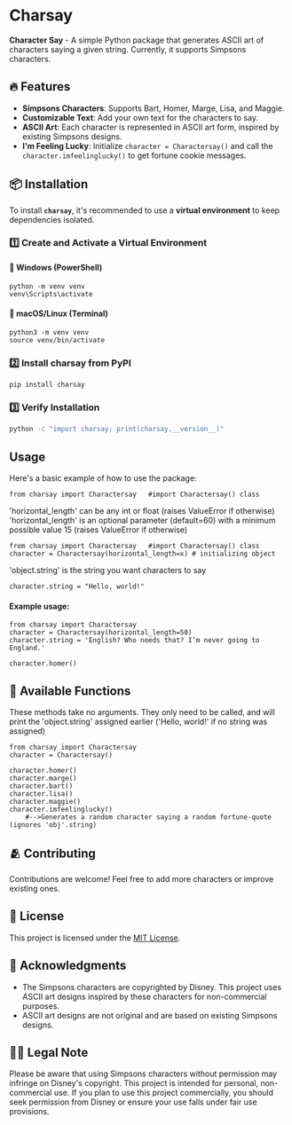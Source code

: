 # Charsay

**Character Say** - A simple Python package that generates ASCII art of characters saying a given string. Currently, it supports Simpsons characters.

## 🔥 Features

- **Simpsons Characters**: Supports Bart, Homer, Marge, Lisa, and Maggie.
- **Customizable Text**: Add your own text for the characters to say.
- **ASCII Art**: Each character is represented in ASCII art form, inspired by existing Simpsons designs.
- **I'm Feeling Lucky**: Initialize `character = Charactersay()` and call the `character.imfeelinglucky()` to get fortune cookie messages.

## 📦 Installation  

To install **`charsay`**, it's recommended to use a **virtual environment** to keep dependencies isolated.  

### 1️⃣ Create and Activate a Virtual Environment  

#### 🔹 Windows (PowerShell)  
```powershell.
python -m venv venv
venv\Scripts\activate
```
#### 🔹 macOS/Linux (Terminal)
```terminal.
python3 -m venv venv
source venv/bin/activate
```
### 2️⃣ Install charsay from PyPI
```bash.
pip install charsay
```
### 3️⃣ Verify Installation
```.bash
python -c "import charsay; print(charsay.__version__)"
```


## Usage

Here's a basic example of how to use the package:
```python.
from charsay import Charactersay   #import Charactersay() class
```
'horizontal_length' can be any int or float (raises ValueError if otherwise)
'horizontal_length' is an optional parameter (default=60) with a minimum possible value 15 (raises ValueError if otherwise)
```python.
from charsay import Charactersay   #import Charactersay() class
character = Charactersay(horizontal_length=x) # initializing object 
```
'object.string' is the string you want characters to say
```python.
character.string = "Hello, world!"
```
#### Example usage:

```python.
from charsay import Charactersay
character = Charactersay(horizontal_length=50)
character.string = 'English? Who needs that? I’m never going to England.'

character.homer()
```

## 🚀 Available Functions
These methods take no arguments. They only need to be called, and will print the 'object.string' assigned earlier ('Hello, world!' if no string was assigned)
```python.
from charsay import Charactersay
character = Charactersay()

character.homer() 
character.marge()
character.bart()
character.lisa()
character.maggie()
character.imfeelinglucky() 
    #-->Generates a random character saying a random fortune-quote (ignores 'obj'.string)
```

## 🫂 Contributing

Contributions are welcome! Feel free to add more characters or improve existing ones.

## 🔑 License

This project is licensed under the [MIT License](LICENSE).

## 🤝 Acknowledgments

- The Simpsons characters are copyrighted by Disney. This project uses ASCII art designs inspired by these characters for non-commercial purposes.
- ASCII art designs are not original and are based on existing Simpsons designs.

## 👨‍⚖️ Legal Note

Please be aware that using Simpsons characters without permission may infringe on Disney's copyright. This project is intended for personal, non-commercial use. If you plan to use this project commercially, you should seek permission from Disney or ensure your use falls under fair use provisions.
